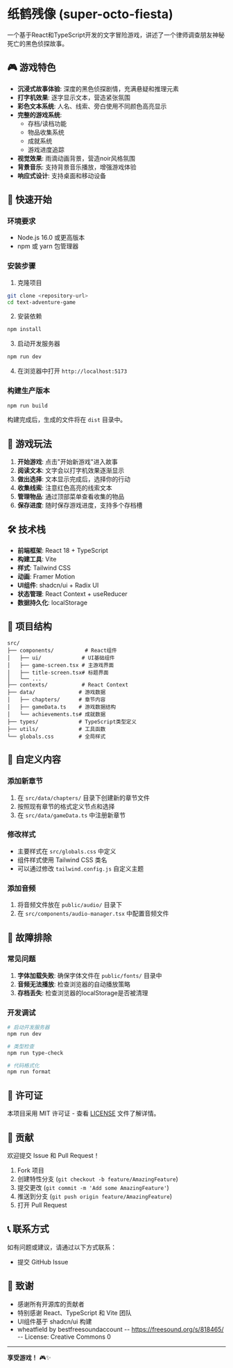 # 纸鹤残像 (super-octo-fiesta)

一个基于React和TypeScript开发的文字冒险游戏，讲述了一个律师调查朋友神秘死亡的黑色侦探故事。

## 🎮 游戏特色

- **沉浸式故事体验**: 深度的黑色侦探剧情，充满悬疑和推理元素
- **打字机效果**: 逐字显示文本，营造紧张氛围
- **彩色文本系统**: 人名、线索、旁白使用不同颜色高亮显示
- **完整的游戏系统**:
  - 存档/读档功能
  - 物品收集系统
  - 成就系统
  - 游戏进度追踪
- **视觉效果**: 雨滴动画背景，营造noir风格氛围
- **背景音乐**: 支持背景音乐播放，增强游戏体验
- **响应式设计**: 支持桌面和移动设备

## 🚀 快速开始

### 环境要求

- Node.js 16.0 或更高版本
- npm 或 yarn 包管理器

### 安装步骤

1. 克隆项目
```bash
git clone <repository-url>
cd text-adventure-game
```

2. 安装依赖
```bash
npm install
```

3. 启动开发服务器
```bash
npm run dev
```

4. 在浏览器中打开 `http://localhost:5173`

### 构建生产版本

```bash
npm run build
```

构建完成后，生成的文件将在 `dist` 目录中。

## 🎯 游戏玩法

1. **开始游戏**: 点击"开始新游戏"进入故事
2. **阅读文本**: 文字会以打字机效果逐渐显示
3. **做出选择**: 文本显示完成后，选择你的行动
4. **收集线索**: 注意红色高亮的线索文本
5. **管理物品**: 通过顶部菜单查看收集的物品
6. **保存进度**: 随时保存游戏进度，支持多个存档槽

## 🛠️ 技术栈

- **前端框架**: React 18 + TypeScript
- **构建工具**: Vite
- **样式**: Tailwind CSS
- **动画**: Framer Motion
- **UI组件**: shadcn/ui + Radix UI
- **状态管理**: React Context + useReducer
- **数据持久化**: localStorage

## 📁 项目结构

```
src/
├── components/          # React组件
│   ├── ui/             # UI基础组件
│   ├── game-screen.tsx # 主游戏界面
│   ├── title-screen.tsx# 标题界面
│   └── ...
├── contexts/           # React Context
├── data/              # 游戏数据
│   ├── chapters/      # 章节内容
│   ├── gameData.ts    # 游戏数据结构
│   └── achievements.ts# 成就数据
├── types/             # TypeScript类型定义
├── utils/             # 工具函数
└── globals.css        # 全局样式
```

## 🎨 自定义内容

### 添加新章节

1. 在 `src/data/chapters/` 目录下创建新的章节文件
2. 按照现有章节的格式定义节点和选择
3. 在 `src/data/gameData.ts` 中注册新章节

### 修改样式

- 主要样式在 `src/globals.css` 中定义
- 组件样式使用 Tailwind CSS 类名
- 可以通过修改 `tailwind.config.js` 自定义主题

### 添加音频

1. 将音频文件放在 `public/audio/` 目录下
2. 在 `src/components/audio-manager.tsx` 中配置音频文件

## 🐛 故障排除

### 常见问题

1. **字体加载失败**: 确保字体文件在 `public/fonts/` 目录中
2. **音频无法播放**: 检查浏览器的自动播放策略
3. **存档丢失**: 检查浏览器的localStorage是否被清理

### 开发调试

```bash
# 启动开发服务器
npm run dev

# 类型检查
npm run type-check

# 代码格式化
npm run format
```

## 📄 许可证

本项目采用 MIT 许可证 - 查看 [LICENSE](LICENSE) 文件了解详情。

## 🤝 贡献

欢迎提交 Issue 和 Pull Request！

1. Fork 项目
2. 创建特性分支 (`git checkout -b feature/AmazingFeature`)
3. 提交更改 (`git commit -m 'Add some AmazingFeature'`)
4. 推送到分支 (`git push origin feature/AmazingFeature`)
5. 打开 Pull Request

## 📞 联系方式

如有问题或建议，请通过以下方式联系：

- 提交 GitHub Issue

## 🙏 致谢

- 感谢所有开源库的贡献者
- 特别感谢 React、TypeScript 和 Vite 团队
- UI组件基于 shadcn/ui 构建
- wheatfield by bestfreesoundaccount -- https://freesound.org/s/818465/ -- License: Creative Commons 0
---

**享受游戏！** 🎮✨